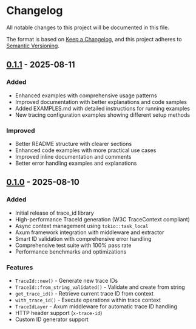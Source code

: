 # Changelog

All notable changes to this project will be documented in this file.

The format is based on [Keep a Changelog](https://keepachangelog.com/en/1.0.0/),
and this project adheres to [Semantic Versioning](https://semver.org/spec/v2.0.0.html).

## [0.1.1] - 2025-08-11

### Added

- Enhanced examples with comprehensive usage patterns
- Improved documentation with better explanations and code samples
- Added EXAMPLES.md with detailed instructions for running examples
- New tracing configuration examples showing different setup methods

### Improved

- Better README structure with clearer sections
- Enhanced code examples with more practical use cases
- Improved inline documentation and comments
- Better error handling examples and explanations

## [0.1.0] - 2025-08-10

### Added

- Initial release of trace_id library
- High-performance TraceId generation (W3C TraceContext compliant)
- Async context management using `tokio::task_local`
- Axum framework integration with middleware and extractor
- Smart ID validation with comprehensive error handling
- Comprehensive test suite with 100% pass rate
- Performance benchmarks and optimizations

### Features

- `TraceId::new()` - Generate new trace IDs
- `TraceId::from_string_validated()` - Validate and create from string
- `get_trace_id()` - Retrieve current trace ID from context
- `with_trace_id()` - Execute operations within trace context
- `TraceIdLayer` - Axum middleware for automatic trace ID handling
- HTTP header support (`x-trace-id`)
- Custom ID generator support

[0.1.1]: https://github.com/OpenMindOpenWorld/trace_id/releases/tag/v0.1.1
[0.1.0]: https://github.com/OpenMindOpenWorld/trace_id/releases/tag/v0.1.0